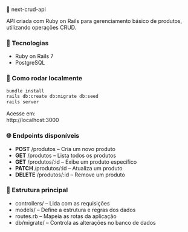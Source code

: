 📁 next-crud-api

API criada com Ruby on Rails para gerenciamento básico de produtos, utilizando operações CRUD.

### 🔧 Tecnologias

- Ruby on Rails 7  
- PostgreSQL

### 🚀 Como rodar localmente

```bash
bundle install
rails db:create db:migrate db:seed
rails server
```

Acesse em:  
http://localhost:3000

### 🌐 Endpoints disponíveis

- **POST** /produtos – Cria um novo produto  
- **GET** /produtos – Lista todos os produtos  
- **GET** /produtos/:id – Exibe um produto específico  
- **PATCH** /produtos/:id – Atualiza um produto  
- **DELETE** /produtos/:id – Remove um produto  

### 📁 Estrutura principal

- controllers/ – Lida com as requisições  
- models/ – Define a estrutura e regras dos dados  
- routes.rb – Mapeia as rotas da aplicação  
- db/migrate/ – Controla as alterações no banco de dados  

